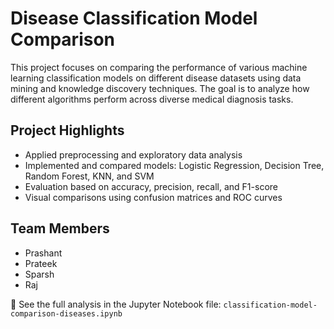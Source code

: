 # Disease Classification Model Comparison

This project focuses on comparing the performance of various machine learning classification models on different disease datasets using data mining and knowledge discovery techniques. The goal is to analyze how different algorithms perform across diverse medical diagnosis tasks.

## Project Highlights
- Applied preprocessing and exploratory data analysis
- Implemented and compared models: Logistic Regression, Decision Tree, Random Forest, KNN, and SVM
- Evaluation based on accuracy, precision, recall, and F1-score
- Visual comparisons using confusion matrices and ROC curves

## Team Members
- Prashant  
- Prateek  
- Sparsh  
- Raj  

📁 See the full analysis in the Jupyter Notebook file: `classification-model-comparison-diseases.ipynb`
